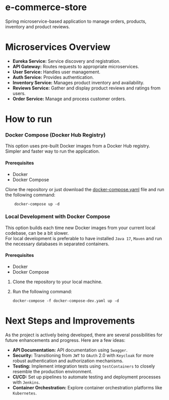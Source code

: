 # e-commerce-store

Spring microservice-based application to manage orders, products, inventory and product reviews.

# Microservices Overview

- **Eureka Service:** Service discovery and registration.
- **API Gateway:** Routes requests to appropriate microservices.
- **User Service:** Handles user management.
- **Auth Service:** Provides authentication.
- **Inventory Service:** Manages product inventory and availability.
- **Reviews Service:** Gather and display product reviews and ratings from users.
- **Order Service:** Manage and process customer orders.

# How to run

### Docker Compose (Docker Hub Registry)

This option uses pre-built Docker images from a Docker Hub registry. Simpler and faster way to run the application.

#### Prerequisites

- Docker
- Docker Compose

Clone the repository or just download the
[docker-compose.yaml](https://github.com/micaellobo/e-commerce-store/raw/master/docker-compose.yaml) file and run the
following command:

        docker-compose up -d

### Local Development with Docker Compose

This option builds each time new Docker images from your current local codebase, can be a bit slower. \
For local development is preferable to have installed `Java 17`, `Maven` and run the necessary databases in separated containers.

#### Prerequisites

- Docker
- Docker Compose

1. Clone the repository to your local machine.
2. Run the following command:

       docker-compose -f docker-compose-dev.yaml up -d

# Next Steps and Improvements

As the project is actively being developed, there are several possibilities for future enhancements and progress. Here
are a few ideas:

- **API Documentation:** API documentation using `Swagger`.
- **Security:** Transitioning from `JWT` to `OAuth` 2.0 with `Keycloak` for more robust authentication and authorization
  mechanisms.
- **Testing:** Implement integration tests using `testContainers` to closely resemble the production environment.
- **CI/CD:** Set up pipelines to automate testing and deployment processes with `Jenkins`.
- **Container Orchestration:** Explore container orchestration platforms like `Kubernetes`.
